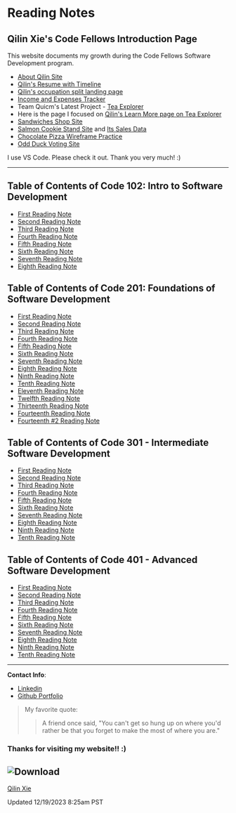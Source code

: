 # Reading Notes

## Qilin Xie's Code Fellows Introduction Page

This website documents my growth during the Code Fellows Software Development program.

- [About Qilin Site](https://qilinxie02.github.io/repo-new/index.html)
- [Qilin's Resume with Timeline](https://qilinxie02.github.io/resume-timeline/)
- [Qilin's occupation split landing page](https://qilinxie02.github.io/resume/)
- [Income and Expenses Tracker](https://qilinxie02.github.io/funnize/)
- Team Quicm's Latest Project - [Tea Explorer](https://team-quicm.github.io/Tea-Explorer/teas.html)
- Here is the page I focused on [Qilin's Learn More page on Tea Explorer](https://qilinxie02.github.io/learnmore-tea/index.html)
- [Sandwiches Shop Site](https://qilinxie02.github.io/lab5new/cookieshopmaterials/index.html)
- [Salmon Cookie Stand Site](https://qilinxie02.github.io/cookie-stand/index.html) and [Its Sales Data](https://qilinxie02.github.io/cookie-stand/sales.html)
- [Chocolate Pizza Wireframe Practice](https://qilinxie02.github.io/wireframe-exercise/index.html)
- [Odd Duck Voting Site](https://qilinxie02.github.io/odd-duck/index.html)


I use VS Code. Please check it out. Thank you very much! :)

----------------------------------

## Table of Contents of Code 102: Intro to Software Development
- [First Reading Note](102/class1.md)
- [Second Reading Note](102/class2.md)
- [Third Reading Note](102/class3.md)
- [Fourth Reading Note](102/class4.md)
- [Fifth Reading Note](102/class5.md)
- [Sixth Reading Note](102/class6.md)
- [Seventh Reading Note](102/class7.md)
- [Eighth Reading Note](102/class8.md)

## Table of Contents of Code 201: Foundations of Software Development
- [First Reading Note](201/class1.md)
- [Second Reading Note](201/class2.md)
- [Third Reading Note](201/class3.md)
- [Fourth Reading Note](201/class4.md)
- [Fifth Reading Note](201/class5.md)
- [Sixth Reading Note](201/class6.md)
- [Seventh Reading Note](201/class7.md)
- [Eighth Reading Note](201/class8.md)
- [Ninth Reading Note](201/class9.md)
- [Tenth Reading Note](201/class10.md)
- [Eleventh Reading Note](201/class11.md)
- [Twelfth Reading Note](201/class12.md)
- [Thirteenth Reading Note](201/class13.md)
- [Fourteenth Reading Note](201/class14.md)
- [Fourteenth #2 Reading Note](201/Class14:Psychological-Safety.md)

## Table of Contents of Code 301 - Intermediate Software Development
- [First Reading Note](301/class1.md)
- [Second Reading Note](301/class2.md)
- [Third Reading Note](301/class3.md)
- [Fourth Reading Note](301/class4.md)
- [Fifth Reading Note](301/class5.md)
- [Sixth Reading Note](301/class6.md)
- [Seventh Reading Note](301/class7.md)
- [Eighth Reading Note](301/class8.md)
- [Ninth Reading Note](301/class9.md)
- [Tenth Reading Note](301/class10.md)

## Table of Contents of Code 401 - Advanced Software Development
- [First Reading Note](401/class1.md)
- [Second Reading Note](401/class2.md)
- [Third Reading Note](401/class3.md)
- [Fourth Reading Note](401/class4.md)
- [Fifth Reading Note](401/class5.md)
- [Sixth Reading Note](401/class6.md)
- [Seventh Reading Note](401/class7.md)
- [Eighth Reading Note](401/class8.md)
- [Ninth Reading Note](401/class9.md)
- [Tenth Reading Note](401/class10.md)

--------------------------------------
**Contact Info**:
- [Linkedin](https://www.linkedin.com/in/qilinxie/)
- [Github Portfolio](https://github.com/QILINXIE02)

>My favorite quote:
>>A friend once said, "You can't get so hung up on where you'd rather be that you forget to make the most of where you are."

### Thanks for visiting my website!! :) 

## ![Download](https://github.com/QILINXIE02/reading-notes/assets/146989043/07563cda-a303-49fa-91a5-070164db4af6)

<div class="badge-base LI-profile-badge" data-locale="en_US" data-size="medium" data-theme="light" data-type="VERTICAL" data-vanity="qilinxie" data-version="v1"><a class="badge-base__link LI-simple-link" href="https://www.linkedin.com/in/qilinxie?trk=profile-badge">Qilin Xie</a></div>
              

Updated 12/19/2023 8:25am PST
